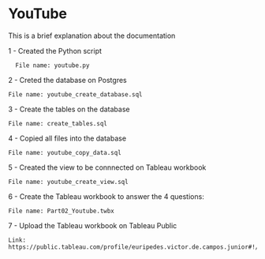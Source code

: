 # YouTube


This is a brief explanation about the documentation

1 - Created the Python script

      File name: youtube.py


2 - Creted the database on Postgres

    File name: youtube_create_database.sql


3 - Create the tables on the database

    File name: create_tables.sql


4 - Copied all files into the database

    File name: youtube_copy_data.sql
 

5 - Created the view to be connnected on Tableau workbook

    File name: youtube_create_view.sql
    

6 - Create the Tableau workbook to answer the 4 questions:

    File name: Part02_Youtube.twbx

7 - Upload the Tableau workbook on Tableau Public

    Link: https://public.tableau.com/profile/euripedes.victor.de.campos.junior#!/vizhome/Part02_YoutubeData/Story1
